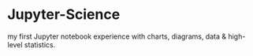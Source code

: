 # Jupyter-Science
my first Jupyter notebook experience with charts, diagrams, data &amp; high-level statistics. 
